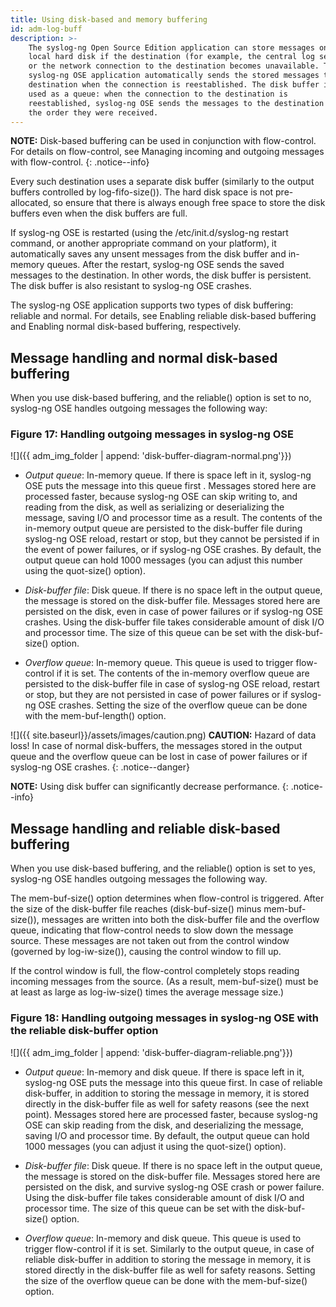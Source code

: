 ```yaml
---
title: Using disk-based and memory buffering
id: adm-log-buff
description: >-
    The syslog-ng Open Source Edition application can store messages on the
    local hard disk if the destination (for example, the central log server)
    or the network connection to the destination becomes unavailable. The
    syslog-ng OSE application automatically sends the stored messages to the
    destination when the connection is reestablished. The disk buffer is
    used as a queue: when the connection to the destination is
    reestablished, syslog-ng OSE sends the messages to the destination in
    the order they were received.
---
```


**NOTE:** Disk-based buffering can be used in conjunction with flow-control.
For details on flow-control, see
Managing incoming and outgoing messages with flow-control.
{: .notice--info}

Every such destination uses a separate disk buffer (similarly to the
output buffers controlled by log-fifo-size()). The hard disk space is
not pre-allocated, so ensure that there is always enough free space to
store the disk buffers even when the disk buffers are full.

If syslog-ng OSE is restarted (using the /etc/init.d/syslog-ng restart
command, or another appropriate command on your platform), it
automatically saves any unsent messages from the disk buffer and
in-memory queues. After the restart, syslog-ng OSE sends the saved
messages to the destination. In other words, the disk buffer is
persistent. The disk buffer is also resistant to syslog-ng OSE crashes.

The syslog-ng OSE application supports two types of disk buffering:
reliable and normal. For details, see
Enabling reliable disk-based buffering
and Enabling normal disk-based buffering,
respectively.

## Message handling and normal disk-based buffering

When you use disk-based buffering, and the reliable() option is set to
no, syslog-ng OSE handles outgoing messages the following way:

### Figure 17: Handling outgoing messages in syslog-ng OSE

![]({{ adm_img_folder | append: 'disk-buffer-diagram-normal.png'}})

- *Output queue*: In-memory queue. If there is space left in it,
    syslog-ng OSE puts the message into this queue first . Messages
    stored here are processed faster, because syslog-ng OSE can skip
    writing to, and reading from the disk, as well as serializing or
    deserializing the message, saving I/O and processor time as a
    result. The contents of the in-memory output queue are persisted to
    the disk-buffer file during syslog-ng OSE reload, restart or stop,
    but they cannot be persisted if in the event of power failures, or
    if syslog-ng OSE crashes. By default, the output queue can hold 1000
    messages (you can adjust this number using the quot-size() option).

- *Disk-buffer file*: Disk queue. If there is no space left in the
    output queue, the message is stored on the disk-buffer file.
    Messages stored here are persisted on the disk, even in case of
    power failures or if syslog-ng OSE crashes. Using the disk-buffer
    file takes considerable amount of disk I/O and processor time. The
    size of this queue can be set with the disk-buf-size() option.

- *Overflow queue*: In-memory queue. This queue is used to trigger
    flow-control if it is set. The contents of the in-memory overflow
    queue are persisted to the disk-buffer file in case of syslog-ng OSE
    reload, restart or stop, but they are not persisted in case of power
    failures or if syslog-ng OSE crashes. Setting the size of the
    overflow queue can be done with the mem-buf-length() option.

![]({{ site.baseurl}}/assets/images/caution.png) **CAUTION:**
Hazard of data loss! In case of normal disk-buffers, the messages stored
in the output queue and the overflow queue can be lost in case of power
failures or if syslog-ng OSE crashes.
{: .notice--danger}

**NOTE:** Using disk buffer can significantly decrease performance.
{: .notice--info}

## Message handling and reliable disk-based buffering

When you use disk-based buffering, and the reliable() option is set to
yes, syslog-ng OSE handles outgoing messages the following way.

The mem-buf-size() option determines when flow-control is triggered.
After the size of the disk-buffer file reaches (disk-buf-size() minus
mem-buf-size()), messages are written into both the disk-buffer file and
the overflow queue, indicating that flow-control needs to slow down the
message source. These messages are not taken out from the control window
(governed by log-iw-size()), causing the control window to fill up.

If the control window is full, the flow-control completely stops reading
incoming messages from the source. (As a result, mem-buf-size() must be
at least as large as log-iw-size() times the average message size.)

### Figure 18: Handling outgoing messages in syslog-ng OSE with the reliable disk-buffer option

![]({{ adm_img_folder | append: 'disk-buffer-diagram-reliable.png'}})

- *Output queue*: In-memory and disk queue. If there is space left in
    it, syslog-ng OSE puts the message into this queue first. In case of
    reliable disk-buffer, in addition to storing the message in memory,
    it is stored directly in the disk-buffer file as well for safety
    reasons (see the next point). Messages stored here are processed
    faster, because syslog-ng OSE can skip reading from the disk, and
    deserializing the message, saving I/O and processor time. By
    default, the output queue can hold 1000 messages (you can adjust it
    using the quot-size() option).

- *Disk-buffer file*: Disk queue. If there is no space left in the
    output queue, the message is stored on the disk-buffer file.
    Messages stored here are persisted on the disk, and survive
    syslog-ng OSE crash or power failure. Using the disk-buffer file
    takes considerable amount of disk I/O and processor time. The size
    of this queue can be set with the disk-buf-size() option.

- *Overflow queue*: In-memory and disk queue. This queue is used to
    trigger flow-control if it is set. Similarly to the output queue, in
    case of reliable disk-buffer in addition to storing the message in
    memory, it is stored directly in the disk-buffer file as well for
    safety reasons. Setting the size of the overflow queue can be done
    with the mem-buf-size() option.

